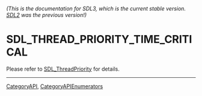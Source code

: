 ###### (This is the documentation for SDL3, which is the current stable version. [SDL2](https://wiki.libsdl.org/SDL2/) was the previous version!)
# SDL_THREAD_PRIORITY_TIME_CRITICAL

Please refer to [SDL_ThreadPriority](SDL_ThreadPriority) for details.

----
[CategoryAPI](CategoryAPI), [CategoryAPIEnumerators](CategoryAPIEnumerators)

